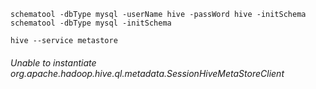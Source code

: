 ```
schematool -dbType mysql -userName hive -passWord hive -initSchema
schematool -dbType mysql -initSchema
 
hive --service metastore 
```

###### Unable to instantiate org.apache.hadoop.hive.ql.metadata.SessionHiveMetaStoreClient